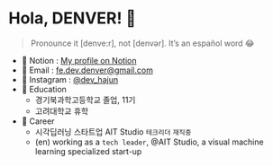 # Hola, DENVER! 👋

> Pronounce it [denve:r], not [denvər]. It’s an español word 😂

- 📝 Notion : [My profile on Notion](https://fe-dev-denver.notion.site/Hola-DENVER-e58b3ac4e5e9464ea7ef537957a2e4ad)
- 📧 Email : [fe.dev.denver@gmail.com](mailto:fe.dev.denver@gmail.com)
- 🌌 Instagram : [@dev_hajun](https://www.instagram.com/dev_hajun/)
- 🏫 Education
  - 경기북과학고등학교 졸업, 11기
  - 고려대학교 휴학
- 💼 Career
  - 시각딥러닝 스타트업 AIT Studio `테크리더` `재직중`
  - (en) working as a `tech leader`, @AIT Studio, a visual machine learning specialized start-up
